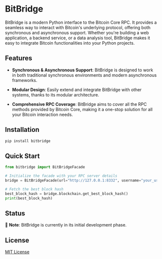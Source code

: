 # BitBridge

BitBridge is a modern Python interface to the Bitcoin Core RPC. It provides a seamless way to interact with Bitcoin's underlying protocol, offering both synchronous and asynchronous support. Whether you're building a web application, a backend service, or a data analysis tool, BitBridge makes it easy to integrate Bitcoin functionalities into your Python projects.

## Features

- **Synchronous & Asynchronous Support**: BitBridge is designed to work in both traditional synchronous environments and modern asynchronous frameworks.
  
- **Modular Design**: Easily extend and integrate BitBridge with other systems, thanks to its modular architecture.
  
- **Comprehensive RPC Coverage**: BitBridge aims to cover all the RPC methods provided by Bitcoin Core, making it a one-stop solution for all your Bitcoin interaction needs.

## Installation

```bash
pip install bitbridge
```

## Quick Start

```python
from bitbridge import BitBridgeFacade

# Initialize the facade with your RPC server details
bridge = BitBridgeFacade(url="http://127.0.0.1:8332", username="your_username", password="your_password")

# Fetch the best block hash
best_block_hash = bridge.blockchain.get_best_block_hash()
print(best_block_hash)
```

## Status

🚧 **Note**: BitBridge is currently in its initial development phase.

## License

[MIT License](LICENSE)
